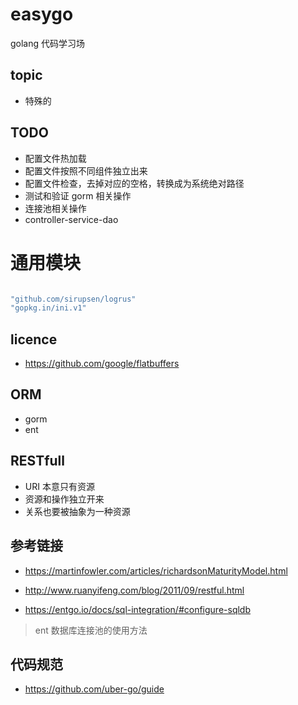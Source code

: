 # easygo

golang 代码学习场

## topic

- 特殊的 

## TODO

- 配置文件热加载
- 配置文件按照不同组件独立出来
- 配置文件检查，去掉对应的空格，转换成为系统绝对路径
- 测试和验证 gorm 相关操作
- 连接池相关操作
- controller-service-dao

# 通用模块

```go

"github.com/sirupsen/logrus"
"gopkg.in/ini.v1"

```

## licence

- https://github.com/google/flatbuffers

## ORM

- gorm
- ent

## RESTfull

- URI 本意只有资源
- 资源和操作独立开来
- 关系也要被抽象为一种资源

## 参考链接

- https://martinfowler.com/articles/richardsonMaturityModel.html
- http://www.ruanyifeng.com/blog/2011/09/restful.html


- https://entgo.io/docs/sql-integration/#configure-sqldb
> ent  数据库连接池的使用方法

## 代码规范

- https://github.com/uber-go/guide
